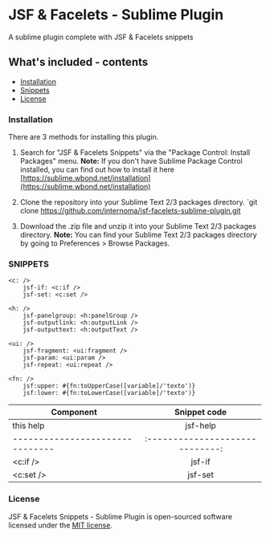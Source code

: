 JSF & Facelets - Sublime Plugin
==================

A sublime plugin complete with JSF & Facelets snippets



## What's included - contents
- [Installation](#installation)
- [Snippets](#snippets)
- [License](#license)


### Installation

There are 3 methods for installing this plugin.

1. Search for "JSF & Facelets Snippets" via the "Package Control: Install Packages" menu.
**Note:** If you don't have Sublime Package Control installed, you can find out how to install it here [https://sublime.wbond.net/installation](https://sublime.wbond.net/installation)

2. Clone the repository into your Sublime Text 2/3 packages directory.
`git clone https://github.com/internoma/jsf-facelets-sublime-plugin.git

3. Download the .zip file and unzip it into your Sublime Text 2/3 packages directory.
**Note:** You can find your Sublime Text 2/3 packages directory by going to Preferences > Browse Packages.

### SNIPPETS

    <c: />
        jsf-if: <c:if />
        jsf-set: <c:set />

    <h: />
        jsf-panelgroup: <h:panelGroup />
        jsf-outputlink: <h:outputLink />
        jsf-outputtext: <h:outputText />

    <ui: />
        jsf-fragment: <ui:fragment /> 
        jsf-param: <ui:param />
        jsf-repeat: <ui:repeat />

    <fn: />
        jsf:upper: #{fn:toUpperCase([variable]/'texto')}
        jsf:lower: #{fn:toLowerCase([variable]/'texto')}


| Component                      | Snippet code                   |
|------------------------------- | :-----------------------------:|
| this help                      | jsf-help                       |
|------------------------------- | :-----------------------------:|
| <c:if />                       | jsf-if                         |
| <c:set />                      | jsf-set                        |


### License

JSF & Facelets Snippets - Sublime Plugin is open-sourced software licensed under the [MIT license](http://opensource.org/licenses/MIT).
